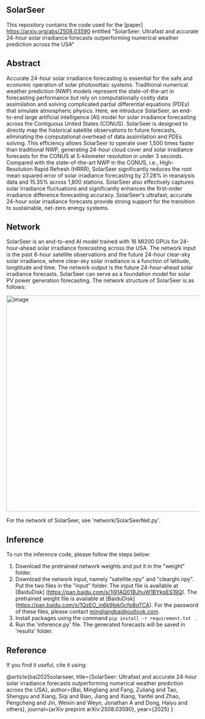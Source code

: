 SolarSeer
---
This repository contains the code used for the [paper] https://arxiv.org/abs/2508.03590 entitled "SolarSeer: Ultrafast and accurate 24-hour solar irradiance forecasts
outperforming numerical weather prediction across the USA" 

Abstract
---
Accurate 24-hour solar irradiance forecasting is essential for the safe and economic operation of solar
photovoltaic systems. Traditional numerical weather prediction (NWP) models represent the state-of-the-art in
forecasting performance but rely on computationally costly data assimilation and solving complicated partial
differential equations (PDEs) that simulate atmospheric physics. Here, we introduce SolarSeer, an end-to-end large
artificial intelligence (AI) model for solar irradiance forecasting across the Contiguous United States (CONUS).
SolarSeer is designed to directly map the historical satellite observations to future forecasts, eliminating the
computational overhead of data assimilation and PDEs solving. This efficiency allows SolarSeer to operate over
1,500 times faster than traditional NWP, generating 24-hour cloud cover and solar irradiance forecasts for the
CONUS at 5-kilometer resolution in under 3 seconds. Compared with the state-of-the-art NWP in the CONUS,
i.e., High-Resolution Rapid Refresh (HRRR), SolarSeer significantly reduces the root mean squared error of solar
irradiance forecasting by 27.28% in reanalysis data and 15.35% across 1,800 stations. SolarSeer also effectively
captures solar irradiance fluctuations and significantly enhances the first-order irradiance difference forecasting
accuracy. SolarSeer’s ultrafast, accurate 24-hour solar irradiance forecasts provide strong support for the transition
to sustainable, net-zero energy systems.

Network
---
SolarSeer is an end-to-end AI model trained with 16 MI200 GPUs for 24-hour-ahead solar irradiance forecasting across the USA. The network input is the past 6-hour 
satellite observations and the future 24-hour clear-sky solar irradiance, where clear-sky solar irradiance is a function of latitude, 
longtitude and time. The network output is the future 24-hour-ahead solar irradiance forecasts. SolarSeer can serve as a foundation 
model for solar PV power generation forecasting. The network structure of SolarSeer is as follows:

<img width="514" height="567" alt="image" src="https://github.com/user-attachments/assets/a8621cc2-e80b-4b3a-bbb2-a3eb03ca55c6" />

For the network of SolarSeer, see 'network/SolarSeerNet.py'.

Inference
---
To run the inference code, please follow the steps below:

1. Download the pretrained network weights and put it in the "weight" folder.
2. Download the network input, namely "satellite.npy" and "clearghi.npy". Put the two files in the "input" folder.
   The input file is available at [BaiduDisk] (https://pan.baidu.com/s/1i91AQ01BJhuW1BYkpES19Q).
   The pretrained weight file is available at [BaiduDisk] (https://pan.baidu.com/s/1QzEO_in6k9IekGcfp8qTCA).
   For the password of these files, please contact mingliangbai@outlook.com. 
4. Install packages using the command ```pip install -r requirement.txt ``` .
5. Run the 'inference.py' file. The generated forecasts will be saved in 'results' folder.

Reference
---
If you find it useful, cite it using:

@article{bai2025solarseer,
  title={SolarSeer: Ultrafast and accurate 24-hour solar irradiance forecasts 
                    outperforming numerical weather prediction across the USA},
  author={Bai, Mingliang and Fang, Zuliang and Tao, Shengyu and Xiang, Siqi and Bian, 
          Jiang and Xiang, Yanfei and Zhao, Pengcheng and Jin, Weixin 
          and Weyn, Jonathan A and Dong, Haiyu and others},
  journal={arXiv preprint arXiv:2508.03590},
  year={2025}
}
